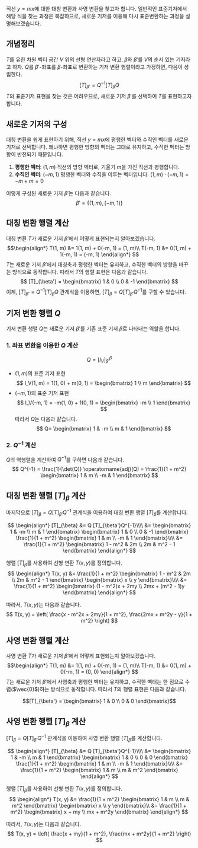 직선 $y = mx$에 대한 대칭 변환과 사영 변환을 찾고자 합니다. 일반적인 표준기저에서 해당 식을 찾는 과정은 복잡하므로, 새로운 기저를 이용해 다시 표준변환하는 과정을 설명해보겠습니다.

## 개념정리
$T$를 유한 차원 벡터 공간 $V$ 위의 선형 연산자라고 하고, $\beta$와 $\beta'$를 $V$의 순서 있는 기저라고 하자. $Q$를 $\beta'$-좌표를 $\beta$-좌표로 변환하는 기저 변환 행렬이라고 가정하면, 다음이 성립한다.
$$
[T]_{\beta'} = Q^{-1} [T]_{\beta} Q
$$
$T$의 표준기저 표현을 찾는 것은 어려우므로, 새로운 기저 $\beta'$를 선택하여 $T$를 표현하고자 합니다.

## 새로운 기저의 구성
대칭 변환을 쉽게 표현하기 위해, 직선 $y = mx$에 평행한 벡터와 수직인 벡터를 새로운 기저로 선택합니다. 왜냐하면 평행한 방향의 벡터는 그대로 유지하고, 수직한 벡터는 방향이 반전되기 때문입니다.

1. **평행한 벡터**: $(1, m)$
	직선의 방향 벡터로, 기울기 $m$을 가진 직선과 평행합니다.
2. **수직인 벡터**: $(-m, 1)$
	평행한 벡터와 수직을 이루는 벡터입니다. $(1,m) \cdot (-m,1) = -m + m = 0$ 

이렇게 구성된 새로운 기저 $\beta'$는 다음과 같습니다.
$$ \beta' = \{(1, m), (-m, 1)\} $$
## 대칭 변환 행렬 계산
대칭 변환 $T$가 새로운 기저 $\beta'$에서 어떻게 표현되는지 알아보겠습니다.
$$\begin{align*}
  T(1, m) &= 1(1, m) + 0(-m, 1) = (1, m)\\
  T(-m, 1) &= 0(1, m) + 1(-m, 1) = (-m, 1)
\end{align*}
  $$
$T$는 새로운 기저 $\beta'$에서 대칭축과 평행한 벡터는 유지하고, 수직한 벡터의 방향을 바꾸는 방식으로 동작합니다. 따라서 $T$의 행렬 표현은 다음과 같습니다.
$$
[T]_{\beta'} = 
\begin{bmatrix}
1 & 0 \\
0 & -1
\end{bmatrix}
$$
이제, $[T]_{\beta'} = Q^{-1} [T]_{\beta} Q$ 관계식을 이용하면, $[T]_{\beta} = Q[T]_{\beta'}Q^{-1}$를 구할 수 있습니다.

## 기저 변환 행렬 $Q$
기저 변환 행렬 $Q$는 새로운 기저 $\beta'$를 기존 표준 기저 $\beta$로 나타내는 역할을 합니다.

### 1. 좌표 변환을 이용한 $Q$ 계산
$$
Q = [I_V]_{\beta'}^{\beta}
$$
- $(1, m)$의 표준 기저 표현
$$
  I_V(1, m) = 1(1, 0) + m(0, 1) = 
  \begin{bmatrix}
  1 \\
  m
  \end{bmatrix}
  $$
- $(-m, 1)$의 표준 기저 표현
$$
  I_V(-m, 1) = -m(1, 0) + 1(0, 1) = 
  \begin{bmatrix}
  -m \\
  1
  \end{bmatrix}
  $$
따라서 $Q$는 다음과 같습니다.
$$
Q= 
\begin{bmatrix}
1 & -m \\
m & 1
\end{bmatrix}
$$

### 2. $Q^{-1}$ 계산
$Q$의 역행렬을 계산하여 $Q^{-1}$를 구하면 다음과 같습니다.
$$
Q^{-1} = \frac{1}{\det(Q)} \operatorname{adj}(Q) = 
\frac{1}{1 + m^2}
\begin{bmatrix}
1 & m \\
-m & 1
\end{bmatrix}
$$

## 대칭 변환 행렬 $[T]_{\beta}$ 계산
마지막으로 $[T]_{\beta} = Q[T]_{\beta'}Q^{-1}$ 관계식을 이용하여 대칭 변환 행렬 $[T]_{\beta}$를 계산합니다.

$$
\begin{align*}
[T]_{\beta} &= Q [T]_{\beta'}Q^{-1}\\\\
&= \begin{bmatrix} 1 & -m \\ m & 1 \end{bmatrix} \begin{bmatrix} 1 & 0 \\ 0 & -1 \end{bmatrix} \frac{1}{1 + m^2} \begin{bmatrix} 1 & m \\ -m & 1 \end{bmatrix}\\\\
&= \frac{1}{1 + m^2} \begin{bmatrix} 1 - m^2 & 2m \\ 2m & m^2 - 1 \end{bmatrix}
\end{align*}
$$

행렬 $[T]_{\beta}$를 사용하여 선형 변환 $T(x, y)$를 정의합니다.
$$
\begin{align*}
T(x, y) &=
\frac{1}{1 + m^2} \begin{bmatrix} 1 - m^2 & 2m \\ 2m & m^2 - 1 \end{bmatrix}
\begin{bmatrix}
x \\
y
\end{bmatrix}\\\\
&= \frac{1}{1 + m^2} \begin{bmatrix} (1 - m^2)x + 2my \\ 2mx + (m^2 - 1)y \end{bmatrix}
\end{align*}
$$

따라서, $T(x, y)$는 다음과 같습니다.
$$
T(x, y) =
\left(
\frac{x - m^2x + 2my}{1 + m^2},
\frac{2mx + m^2y - y}{1 + m^2}
\right)
$$

## 사영 변환 행렬 계산
사영 변환 $T$가 새로운 기저 $\beta'$에서 어떻게 표현되는지 알아보겠습니다.
$$\begin{align*}
  T(1, m) &= 1(1, m) + 0(-m, 1) = (1, m)\\
  T(-m, 1) &= 0(1, m) + 0(-m, 1) = (0, 0)
\end{align*}
  $$
$T$는 새로운 기저 $\beta'$에서 사영축과 평행한 벡터는 유지하고, 수직한 벡터는 한 점으로 수렴($\vec{0}$)하는 방식으로 동작합니다. 따라서 $T$의 행렬 표현은 다음과 같습니다.

$$[T]_{\beta'} =
\begin{bmatrix}
1 & 0 \\
0 & 0
\end{bmatrix}$$
## 사영 변환 행렬 $[T]_{\beta}$ 계산
$[T]_{\beta} = Q[T]_{\beta'}Q^{-1}$ 관계식을 이용하여 사영 변환 행렬 $[T]_{\beta}$를 계산합니다.

$$
\begin{align*}
[T]_{\beta} &= Q [T]_{\beta'}Q^{-1}\\\\
&= \begin{bmatrix} 1 & -m \\ m & 1 \end{bmatrix} \begin{bmatrix} 1 & 0 \\ 0 & 0 \end{bmatrix} \frac{1}{1 + m^2} \begin{bmatrix} 1 & m \\ -m & 1 \end{bmatrix}\\\\
&= \frac{1}{1 + m^2} \begin{bmatrix} 1  & m \\ m & m^2 \end{bmatrix}
\end{align*}
$$

행렬 $[T]_{\beta}$를 사용하여 선형 변환 $T(x, y)$를 정의합니다.
$$
\begin{align*}
T(x, y) &=
\frac{1}{1 + m^2}
\begin{bmatrix}
1 & m \\
m & m^2
\end{bmatrix}
\begin{bmatrix}
x \\
y
\end{bmatrix}\\
&=
\frac{1}{1 + m^2}
\begin{bmatrix}
x + my \\
mx + m^2y
\end{bmatrix}
\end{align*}
$$

따라서, $T(x, y)$는 다음과 같습니다.
$$
T(x, y) =
\left(
\frac{x + my}{1 + m^2},
\frac{mx + m^2y}{1 + m^2}
\right)
$$
